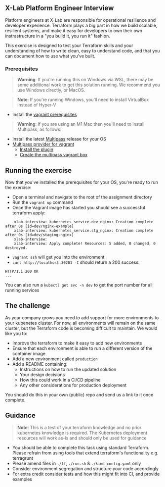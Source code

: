 ## X-Lab Platform Engineer Interview
Platform engineers at X-Lab are responsible for operational resilience and developer experience. Terraform plays a big part in how we build scalable, resilient systems, and make it easy for developers to own their own instrastructure in a "you build it, you run it" fashion.

This exercise is designed to test your Terraform skills and your understanding of how to write clean, easy to understand code, and that you can document how to use what you've built.

### Prerequisites

> **Warning**:
> If you're running this on Windows via WSL, there may be some additional work to get this solution running. We recommend you use Windows directly, or MacOS.

> **Note**: 
> If you're running Windows, you'll need to install VirtualBox instead of Hyper-V

- Install the [vagrant prerequisites](https://learn.hashicorp.com/tutorials/vagrant/getting-started-index#prerequisites)


> **Warning**:
> If you are using an M1 Mac then you'll need to install Multipass, as follows:


- Install the latest [Multipass](https://github.com/canonical/multipass/releases) release for your OS
- [Multipass provider for vagrant](https://github.com/Fred78290/vagrant-multipass)
    - [Install the plugin](https://github.com/Fred78290/vagrant-multipass#plugin-installation)
    - [Create the multipass vagrant box](https://github.com/Fred78290/vagrant-multipass#create-multipass-fake-box)

## Running the exercise

Now that you've installed the prerequisites for your OS, you're ready to run the exercise:    

- Open a terminal and navigate to the root of the assignment directory
- Run the `vagrant up` command
- Once the Vagrant image has started you should see a successful terraform apply:
```
    xlab-interview: kubernetes_service.dev_nginx: Creation complete after 0s [id=dev/nginx-example]
    xlab-interview: kubernetes_service.stg_nginx: Creation complete after 0s [id=dev/staging-nginx]
    xlab-interview: 
    xlab-interview: Apply complete! Resources: 5 added, 0 changed, 0 destroyed.
```
- `vagrant ssh` will get you into the environment
- `curl http://localhost:30201 -I` should return a 200 success:
```
HTTP/1.1 200 OK
...
```
You can also run a `kubectl get svc -n dev` to get the port number for all running services

## The challenge

As your company grows you need to add support for more environments to your kubenetes cluster. For now, all environments will remain on the same cluster, but the Terraform code is becoming difficult to maintain. We would like you to:
* Improve the terraform to make it easy to add new environments
* Ensure that each environment is able to run a different version of the container image
* Add a new environment called `production`
* Add a README containing:
    * Instructions on how to run the updated solution
    * Your design decisions
    * How this could work in a CI/CD pipeline
    * Any other considerations for production deployment

You should do this in your own (public) repo and send us a link to it once complete.

## Guidance

> **Note**: 
> This is a test of your terraform knowledge and no prior kubernetes knowledge is required. The Kubernetes deployment resources will work as-is and should only be used for guidance

* You should be able to complete this task using standard Terraform. Please refrain from using tools that extend terraform's functionality e.g. terragrunt
* Please amend files in `./tf`, `./run.sh` & `./kind-config.yaml` only
* Consider environment segregation and structure your code accordingly
* For extra credit consider tests and how this might fit into CI, and provide examples

